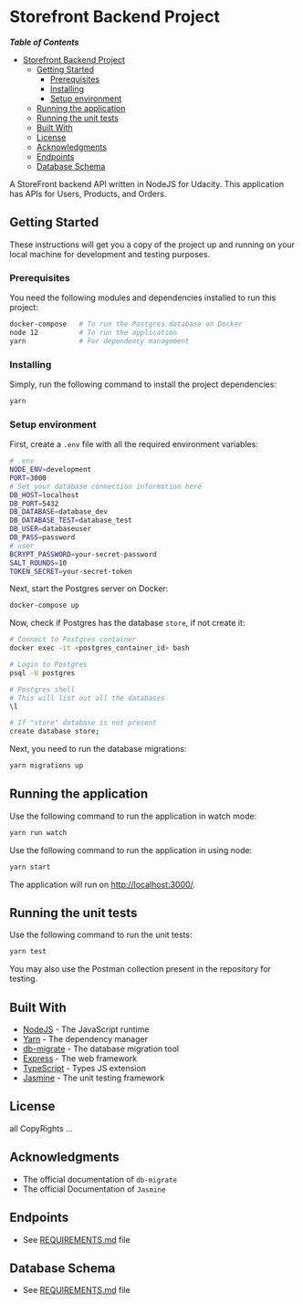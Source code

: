 # Storefront Backend Project

___Table of Contents___

- [Storefront Backend Project](#storefront-backend-project)
  - [Getting Started](#getting-started)
    - [Prerequisites](#prerequisites)
    - [Installing](#installing)
    - [Setup environment](#setup-environment)
  - [Running the application](#running-the-application)
  - [Running the unit tests](#running-the-unit-tests)
  - [Built With](#built-with)
  - [License](#license)
  - [Acknowledgments](#acknowledgments)
  - [Endpoints](#endpoints)
  - [Database Schema](#database-schema)


A StoreFront backend API written in NodeJS for Udacity. This application has APIs for Users, Products, and Orders.

## Getting Started

These instructions will get you a copy of the project up and running on your local machine for development and testing
purposes.

### Prerequisites

You need the following modules and dependencies installed to run this project:

```bash
docker-compose   # To run the Postgres database on Docker
node 12          # To run the application
yarn             # For dependency management
```

### Installing

Simply, run the following command to install the project dependencies:

```bash
yarn
```

### Setup environment

First, create a `.env` file with all the required environment variables:

```bash
# .env
NODE_ENV=development
PORT=3000
# Set your database connection information here
DB_HOST=localhost
DB_PORT=5432
DB_DATABASE=database_dev
DB_DATABASE_TEST=database_test
DB_USER=databaseuser
DB_PASS=password
# user
BCRYPT_PASSWORD=your-secret-password
SALT_ROUNDS=10
TOKEN_SECRET=your-secret-token
```

Next, start the Postgres server on Docker:

```bash
docker-compose up
```

Now, check if Postgres has the database `store`, if not create it:

```bash
# Connect to Postgres container
docker exec -it <postgres_container_id> bash

# Login to Postgres
psql -U postgres

# Postgres shell
# This will list out all the databases
\l

# If "store" database is not present
create database store; 
```

Next, you need to run the database migrations:

```bash
yarn migrations up
```

## Running the application

Use the following command to run the application in watch mode:

```bash
yarn run watch
```

Use the following command to run the application in using node:

```bash
yarn start
```

The application will run on <http://localhost:3000/>.

## Running the unit tests

Use the following command to run the unit tests:

```bash
yarn test
```

You may also use the Postman collection present in the repository for testing.

## Built With

- [NodeJS](https://nodejs.org/) - The JavaScript runtime
- [Yarn](https://yarnpkg.com/) - The dependency manager
- [db-migrate](https://db-migrate.readthedocs.io/en/latest/) - The database migration tool
- [Express](https://expressjs.com) - The web framework
- [TypeScript](https://www.typescriptlang.org/) - Types JS extension
- [Jasmine](https://jasmine.github.io/) - The unit testing framework

## License

all CopyRights ...
## Acknowledgments

* The official documentation of `db-migrate`
* The official Documentation of `Jasmine`
## Endpoints

- See [REQUIREMENTS.md](./REQUIREMENTS.md) file

## Database Schema

 - See [REQUIREMENTS.md](./REQUIREMENTS.md) file